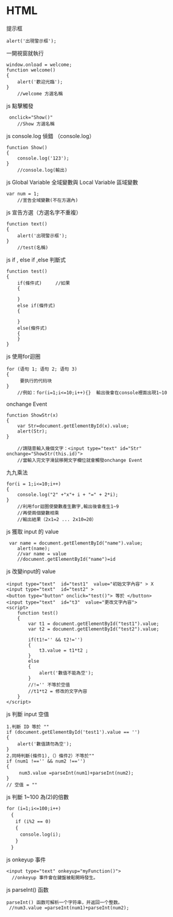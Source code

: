 # HTML
提示框
```
alert('出現警示框');
```
一開視窗就執行
```
window.onload = welcome;
function welcome() 
{
	alert('歡迎光臨');
}
	//welcome 方選名稱
```
js 點擊觸發
```
 onclick="Show()"
 	//Show 方選名稱
```
js console.log 偵錯 （console.log）
```
function Show()
{
	console.log('123'); 
}
	//console.log(輸出)	
```
js Global Variable 全域變數與 Local Variable 區域變數  
```
var num = 1;
	//宣告全域變數(不在方選內)
```
js 宣告方選（方選名字不重複）
```
function text()
{
	alert('出現警示框');
}
	//test(名稱)
```
js  if , else if ,else 判斷式
```
function test()
{
	if(條件式)		//如果
	{
		
	}
	else if(條件式)	
	{
	
	}
	else(條件式)
	{
	}
}

```

js 使用for迴圈
```
for (语句 1; 语句 2; 语句 3) 
{
     要执行的代码块
}
	//例如：for(i=1;i<=10;i++){}  輸出後會在console裡面出現1~10

```
onchange Event
```
function ShowStr(x)
{
	var Str=document.getElementById(x).value;
	alert(Str);
}

	//請隨意輸入幾個文字：<input type="text" id="Str" onchange="ShowStr(this.id)">
	//當輸入完文字滑鼠移開文字欄位就會觸發onchange Event
```
九九乘法
```
for(i = 1;i<=10;i++)
{
	console.log("2" +"x"+ i + "=" + 2*i);
}
	//利用for迴圈使變數產生數字,輸出後會產生1~9
	//再使兩個變數相乘
	//輸出結果（2x1=2 ... 2x10=20）
```
js 獲取 input 的 value
```
 var name = document.getElementById("name").value;
 	alert(name);
	//var name = value
	//document.getElementById("name")=id
```
js 改變input的 value
```
<input type="text"  id="test1"  value="初始文字內容" > X
<input type="text"  id="test2" >
<button type="button" onclick="test()"> 等於 </button>
<input type="text"  id="t3"  value="更改文字內容">
<script>
	function test()
	{
		var t1 = document.getElementById("test1").value;
		var t2 = document.getElementById("test2").value;
		
		if(t1!='' && t2!='')
		{		
			t3.value = t1*t2 ;
		}
		else
		{
			alert('數值不能為空');
		}
		//!='' 不等於空值
		//t1*t2 = 修改的文字內容
	}
</script>
```
js 判斷 input 空值
```
1.判斷 ID 等於 ""
if (document.getElementById('test1').value == '') 
{
	alert('數值請勿為空');
}
2.同時判斷(條件1),（）條件2）不等於""
if (num1 !=='' && num2 !=='') 
{
　	num3.value =parseInt(num1)+parseInt(num2);
}
// 空值 = ""
```
js 判斷 1~100 為(2)的倍數
```
for (i=1;i<=100;i++)
　{  
　　if (i%2 == 0)
　　{
　　　console.log(i);
　　}
　}
```
js onkeyup 事件
```
<input type="text" onkeyup="myFunction()">
  //onkeyup 事件會在鍵盤被鬆開時發生。
```
js parseInt() 函数
```
parseInt() 函数可解析一个字符串，并返回一个整数。
 //num3.value =parseInt(num1)+parseInt(num2);

```

